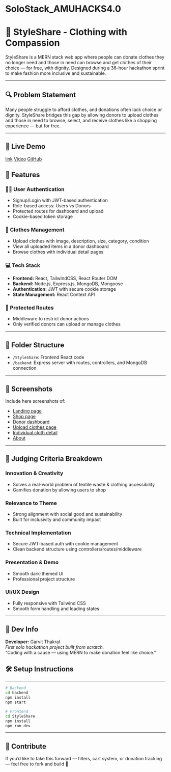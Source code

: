 # SoloStack_AMUHACKS4.0
 
# 🧥 StyleShare - Clothing with Compassion

StyleShare is a MERN stack web app where people can donate clothes they no longer need and those in need can browse and get clothes of their choice — for free, with dignity.
Designed during a 36-hour hackathon sprint to make fashion more inclusive and sustainable.

---

## 🔍 Problem Statement

Many people struggle to afford clothes, and donations often lack choice or dignity. StyleShare bridges this gap by allowing donors to upload clothes and those in need to browse, select, and receive clothes like a shopping experience — but for free.

---

## 🧩 Live Demo
[link](https://solostack-amuhacks4-0.onrender.com)
[Video](https://youtu.be/bQaKgMp97EU)
[GitHub](https://github.com/garvitthakral/SoloStack_AMUHACKS4.0)

## 🚀 Features

### 🧑‍💻 User Authentication
- Signup/Login with JWT-based authentication
- Role-based access: Users vs Donors
- Protected routes for dashboard and upload
- Cookie-based token storage

### 👕 Clothes Management
- Upload clothes with image, description, size, category, condition
- View all uploaded items in a donor dashboard
- Browse clothes with individual detail pages

### 💻 Tech Stack
- **Frontend:** React, TailwindCSS, React Router DOM
- **Backend:** Node.js, Express.js, MongoDB, Mongoose
- **Authentication:** JWT with secure cookie storage
- **State Management:** React Context API

### 🔐 Protected Routes
- Middleware to restrict donor actions
- Only verified donors can upload or manage clothes

---

## 📁 Folder Structure

- `/StyleShare`: Frontend React code
- `/backend`: Express server with routes, controllers, and MongoDB connection

---

## 📸 Screenshots

Include here screenshots of:
- [Landing page](https://res.cloudinary.com/dtntjxdio/image/upload/v1744584653/Screenshot_2025-04-14_040852_xpbwdx.png)
- [Shop page](https://res.cloudinary.com/dtntjxdio/image/upload/v1744584655/Screenshot_2025-04-14_040914_wsoiq0.png)
- [Donor dashboard](https://res.cloudinary.com/dtntjxdio/image/upload/v1744584740/Screenshot_2025-04-14_040933_xi57i4.png)
- [Upload clothes page](https://res.cloudinary.com/dtntjxdio/image/upload/v1744584654/Screenshot_2025-04-14_040946_wayzhd.png)
- [Individual cloth detail](https://res.cloudinary.com/dtntjxdio/image/upload/v1744584655/Screenshot_2025-04-14_041001_htcesv.png)
- [About](https://res.cloudinary.com/dtntjxdio/image/upload/v1744584653/Screenshot_2025-04-14_040902_zfqvrr.png)

---

## 🧠 Judging Criteria Breakdown

### Innovation & Creativity

- Solves a real-world problem of textile waste & clothing accessibility
- Gamifies donation by allowing users to shop

### Relevance to Theme

- Strong alignment with social good and sustainability
- Built for inclusivity and community impact

### Technical Implementation
- Secure JWT-based auth with cookie management
- Clean backend structure using controllers/routes/middleware

### Presentation & Demo

- Smooth dark-themed UI
- Professional project structure

### UI/UX Design

- Fully responsive with Tailwind CSS
- Smooth form handling and loading states

---

## 📌 Dev Info

**Developer:** Garvit Thakral  
_First solo hackathon project built from scratch._  
“Coding with a cause — using MERN to make donation feel like choice.”

## 🛠️ Setup Instructions

---

```bash
# Backend
cd backend
npm install
npm start

# Frontend
cd StyleShare
npm install
npm run dev
```

---

## 🤝 Contribute
 
If you’d like to take this forward — filters, cart system, or donation tracking — feel free to fork and build 🚀
